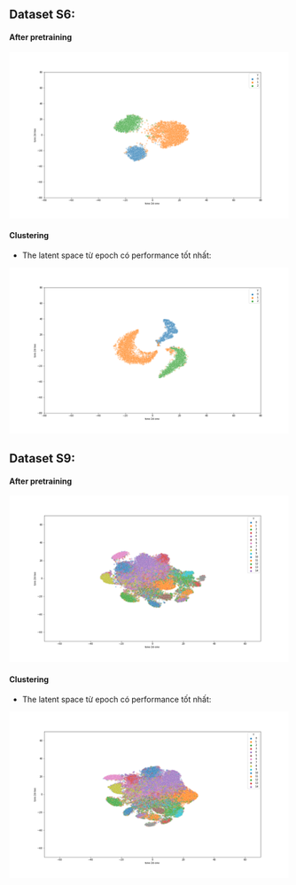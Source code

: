 
## Dataset S6:

#### After pretraining

<img src="img/latent_viz/s6_latent_space_pretrain.png" width="600" height="300" />

#### Clustering

- The latent space từ epoch có performance tốt nhất:

<img src="img/latent_viz/s6_latent_space_final.png" width="600" height="300" />


## Dataset S9:

#### After pretraining

<img src="img/latent_viz/s9_latent_space_pretrain.png" width="600" height="300" />

#### Clustering

- The latent space từ epoch có performance tốt nhất:

<img src="img/latent_viz/s9_latent_space_final.png" width="600" height="300" />

